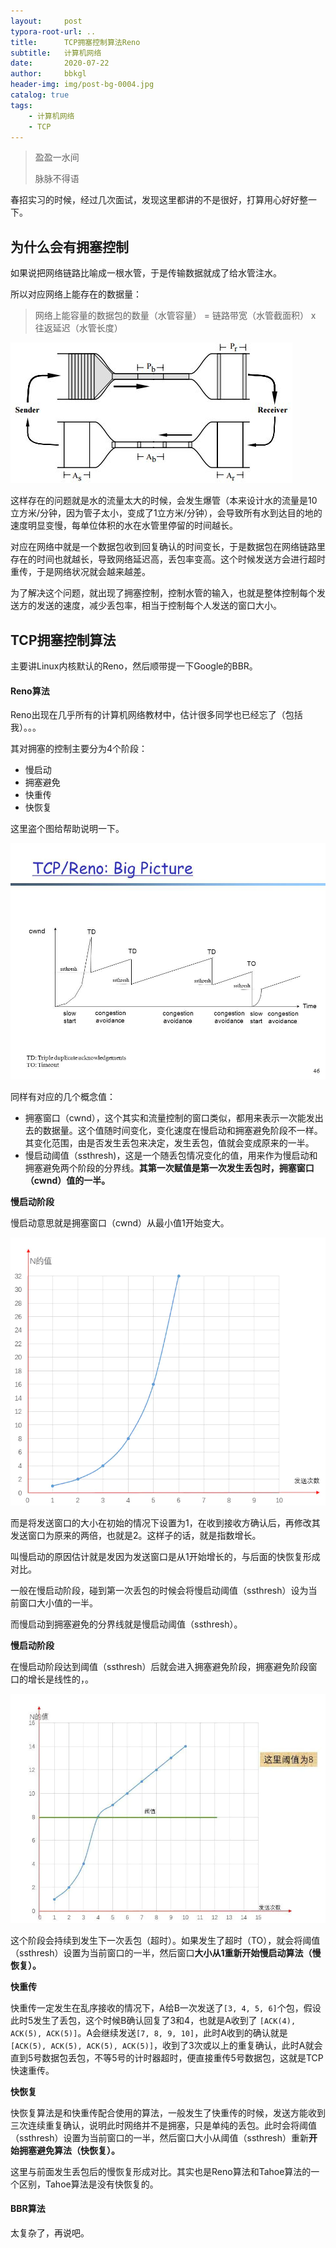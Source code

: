 ```yaml
---
layout:     post
typora-root-url: ..
title:      TCP拥塞控制算法Reno
subtitle:   计算机网络
date:       2020-07-22
author:     bbkgl
header-img: img/post-bg-0004.jpg
catalog: true
tags:
    - 计算机网络
    - TCP
---
```


> 盈盈一水间
>
> 脉脉不得语

春招实习的时候，经过几次面试，发现这里都讲的不是很好，打算用心好好整一下。

## 为什么会有拥塞控制

如果说把网络链路比喻成一根水管，于是传输数据就成了给水管注水。

所以对应网络上能存在的数据量：

> 网络上能容量的数据包的数量（水管容量） = 链路带宽（水管截面积） x 往返延迟（水管长度）

 ![img](/cloud_img/v2-6a3a7b0f85bf9a664e8f9a000d80a8e7_720w.jpg) 

这样存在的问题就是水的流量太大的时候，会发生爆管（本来设计水的流量是10立方米/分钟，因为管子太小，变成了1立方米/分钟），会导致所有水到达目的地的速度明显变慢，每单位体积的水在水管里停留的时间越长。

对应在网络中就是一个数据包收到回复确认的时间变长，于是数据包在网络链路里存在的时间也就越长，导致网络延迟高，丢包率变高。这个时候发送方会进行超时重传，于是网络状况就会越来越差。

为了解决这个问题，就出现了拥塞控制，控制水管的输入，也就是整体控制每个发送方的发送的速度，减少丢包率，相当于控制每个人发送的窗口大小。

## TCP拥塞控制算法

主要讲Linux内核默认的Reno，然后顺带提一下Google的BBR。

#### Reno算法

Reno出现在几乎所有的计算机网络教材中，估计很多同学也已经忘了（包括我）。。。

其对拥塞的控制主要分为4个阶段：

- 慢启动
- 拥塞避免
- 快重传
- 快恢复

这里盗个图给帮助说明一下。

 ![img](/cloud_img/v2-86c12ed3ddb2391c057f7d3598372880_720w.jpg) 

同样有对应的几个概念值：

- 拥塞窗口（cwnd），这个其实和流量控制的窗口类似，都用来表示一次能发出去的数据量。这个值随时间变化，变化速度在慢启动和拥塞避免阶段不一样。其变化范围，由是否发生丢包来决定，发生丢包，值就会变成原来的一半。
- 慢启动阈值（ssthresh)，这是一个随丢包情况变化的值，用来作为慢启动和拥塞避免两个阶段的分界线。**其第一次赋值是第一次发生丢包时，拥塞窗口（cwnd）值的一半。**

**慢启动阶段**

慢启动意思就是拥塞窗口（cwnd）从最小值1开始变大。

![img](/cloud_img/1636985-798836d8a0c01e05.webp)

而是将发送窗口的大小在初始的情况下设置为1，在收到接收方确认后，再修改其发送窗口为原来的两倍，也就是2。这样子的话，就是指数增长。

叫慢启动的原因估计就是发因为发送窗口是从1开始增长的，与后面的快恢复形成对比。

一般在慢启动阶段，碰到第一次丢包的时候会将慢启动阈值（ssthresh）设为当前窗口大小值的一半。

而慢启动到拥塞避免的分界线就是慢启动阈值（ssthresh）。

**慢启动阶段**

在慢启动阶段达到阈值（ssthresh）后就会进入拥塞避免阶段，拥塞避免阶段窗口的增长是线性的，。

![img](/cloud_img/1636985-cfbc7ad8e637ee52.webp)

这个阶段会持续到发生下一次丢包（超时）。如果发生了超时（TO），就会将阈值（ssthresh）设置为当前窗口的一半，然后窗口**大小从1重新开始慢启动算法（慢恢复）。**

**快重传**

快重传一定发生在乱序接收的情况下，A给B一次发送了`[3, 4, 5, 6]`个包，假设此时5发生了丢包，这个时候B确认回复了3和4，也就是A收到了 `[ACK(4), ACK(5), ACK(5)]`。A会继续发送`[7, 8, 9, 10]`，此时A收到的确认就是 `[ACK(5), ACK(5), ACK(5), ACK(5)]`，收到了3次或以上的重复确认，此时A就会直到5号数据包丢包，不等5号的计时器超时，便直接重传5号数据包，这就是TCP快速重传。

**快恢复**

快恢复算法是和快重传配合使用的算法，一般发生了快重传的时候，发送方能收到三次连续重复确认，说明此时网络并不是拥塞，只是单纯的丢包。此时会将阈值（ssthresh）设置为当前窗口的一半，然后窗口大小从阈值（ssthresh）重新**开始拥塞避免算法（快恢复）。**

这里与前面发生丢包后的慢恢复形成对比。其实也是Reno算法和Tahoe算法的一个区别，Tahoe算法是没有快恢复的。

#### BBR算法

太复杂了，再说吧。
